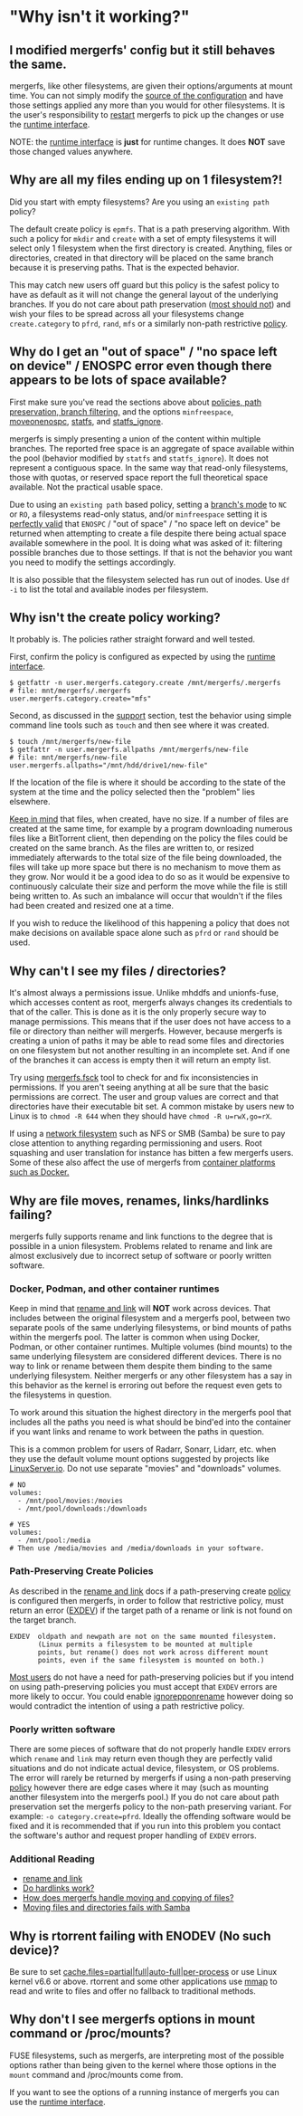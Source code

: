 # "Why isn't it working?"

## I modified mergerfs' config but it still behaves the same.

mergerfs, like other filesystems, are given their options/arguments at
mount time. You can not simply modify the [source of the
configuration](../quickstart.md#usage) and have those settings applied
any more than you would for other filesystems. It is the user's
responsibility to [restart](../setup/upgrade.md) mergerfs to pick up
the changes or use the [runtime interface](../runtime_interfaces.md).

NOTE: the [runtime interface](../runtime_interfaces.md) is **just**
for runtime changes. It does **NOT** save those changed values
anywhere.


## Why are all my files ending up on 1 filesystem?!

Did you start with empty filesystems? Are you using an `existing path`
policy?

The default create policy is `epmfs`. That is a path preserving
algorithm. With such a policy for `mkdir` and `create` with a set of
empty filesystems it will select only 1 filesystem when the first
directory is created. Anything, files or directories, created in that
directory will be placed on the same branch because it is preserving
paths. That is the expected behavior.

This may catch new users off guard but this policy is the safest
policy to have as default as it will not change the general layout of
the underlying branches. If you do not care about path preservation
([most should
not](configuration_and_policies.md#how-can-i-ensure-files-are-collocated-on-the-same-branch))
and wish your files to be spread across all your filesystems change
`create.category` to `pfrd`, `rand`, `mfs` or a similarly non-path
restrictive [policy](../config/functions_categories_policies.md).


## Why do I get an "out of space" / "no space left on device" / ENOSPC error even though there appears to be lots of space available?

First make sure you've read the sections above about [policies, path
preservation, branch
filtering,](../config/functions_categories_policies.md) and the
options `minfreespace`, [moveonenospc](../config/moveonenospc.md),
[statfs](../config/statfs.md), and
[statfs_ignore](../config/statfs.md#statfs_ignore).

mergerfs is simply presenting a union of the content within multiple
branches. The reported free space is an aggregate of space available
within the pool (behavior modified by `statfs` and
`statfs_ignore`). It does not represent a contiguous space. In the
same way that read-only filesystems, those with quotas, or reserved
space report the full theoretical space available. Not the practical
usable space.

Due to using an `existing path` based policy, setting a [branch's
mode](../config/branches.md#branch-mode) to `NC` or `RO`, a
filesystems read-only status, and/or `minfreespace` setting it is
[perfectly
valid](../config/functions_categories_policies.md#filtering) that
`ENOSPC` / "out of space" / "no space left on device" be returned when
attempting to create a file despite there being actual space available
somewhere in the pool. It is doing what was asked of it: filtering
possible branches due to those settings. If that is not the behavior
you want you need to modify the settings accordingly.

It is also possible that the filesystem selected has run out of
inodes. Use `df -i` to list the total and available inodes per
filesystem.


## Why isn't the create policy working?

It probably is. The policies rather straight forward and well tested.

First, confirm the policy is configured as expected by using the
[runtime interface](../runtime_interfaces.md).

```shell
$ getfattr -n user.mergerfs.category.create /mnt/mergerfs/.mergerfs
# file: mnt/mergerfs/.mergerfs
user.mergerfs.category.create="mfs"
```

Second, as discussed in the [support](../support.md) section, test the
behavior using simple command line tools such as `touch` and then see
where it was created.


```shell
$ touch /mnt/mergerfs/new-file
$ getfattr -n user.mergerfs.allpaths /mnt/mergerfs/new-file
# file: mnt/mergerfs/new-file
user.mergerfs.allpaths="/mnt/hdd/drive1/new-file"
```

If the location of the file is where it should be according to the
state of the system at the time and the policy selected then the
"problem" lies elsewhere.

[Keep in
mind](technical_behavior_and_limitations.md/#how-does-mergerfs-handle-moving-and-copying-of-files)
that files, when created, have no size. If a number of files are
created at the same time, for example by a program downloading
numerous files like a BitTorrent client, then depending on the policy
the files could be created on the same branch. As the files are
written to, or resized immediately afterwards to the total size of the
file being downloaded, the files will take up more space but there is
no mechanism to move them as they grow. Nor would it be a good idea to
do so as it would be expensive to continuously calculate their size
and perform the move while the file is still being written to. As such
an imbalance will occur that wouldn't if the files had been created
and resized one at a time.

If you wish to reduce the likelihood of this happening a policy that
does not make decisions on available space alone such as `pfrd` or
`rand` should be used.


## Why can't I see my files / directories?

It's almost always a permissions issue. Unlike mhddfs and
unionfs-fuse, which accesses content as root, mergerfs always changes
its credentials to that of the caller. This is done as it is the only
properly secure way to manage permissions. This means that if the user
does not have access to a file or directory than neither will
mergerfs. However, because mergerfs is creating a union of paths it
may be able to read some files and directories on one filesystem but
not another resulting in an incomplete set. And if one of the branches
it can access is empty then it will return an empty list.

Try using [mergerfs.fsck](https://github.com/trapexit/mergerfs-tools)
tool to check for and fix inconsistencies in permissions. If you
aren't seeing anything at all be sure that the basic permissions are
correct. The user and group values are correct and that directories
have their executable bit set. A common mistake by users new to Linux
is to `chmod -R 644` when they should have `chmod -R u=rwX,go=rX`.

If using a [network filesystem](../remote_filesystems.md) such as NFS
or SMB (Samba) be sure to pay close attention to anything regarding
permissioning and users. Root squashing and user translation for
instance has bitten a few mergerfs users. Some of these also affect
the use of mergerfs from [container platforms such as
Docker.](compatibility_and_integration.md)


## Why are file moves, renames, links/hardlinks failing?

mergerfs fully supports rename and link functions to the degree that
is possible in a union filesystem. Problems related to rename and link
are almost exclusively due to incorrect setup of software or poorly
written software.


### Docker, Podman, and other container runtimes

Keep in mind that [rename and link](../config/rename_and_link.md) will
**NOT** work across devices. That includes between the original
filesystem and a mergerfs pool, between two separate pools of the same
underlying filesystems, or bind mounts of paths within the mergerfs
pool. The latter is common when using Docker, Podman, or other
container runtimes. Multiple volumes (bind mounts) to the same
underlying filesystem are considered different devices. There is no
way to link or rename between them despite them binding to the same
underlying filesystem. Neither mergerfs or any other filesystem has a
say in this behavior as the kernel is erroring out before the request
even gets to the filesystems in question.

To work around this situation the highest directory in the mergerfs
pool that includes all the paths you need is what should be bind'ed
into the container if you want links and rename to work between the
paths in question.

This is a common problem for users of Radarr, Sonarr, Lidarr,
etc. when they use the default volume mount options suggested by
projects like
[LinuxServer.io](https://docs.linuxserver.io/images/docker-radarr/?h=radarr#docker-compose-recommended-click-here-for-more-info). Do
not use separate "movies" and "downloads" volumes.

```
# NO
volumes:
  - /mnt/pool/movies:/movies
  - /mnt/pool/downloads:/downloads

# YES
volumes:
  - /mnt/pool:/media
# Then use /media/movies and /media/downloads in your software.
```


### Path-Preserving Create Policies

As described in the [rename and link](../config/rename_and_link.md)
docs if a path-preserving create
[policy](../config/functions_categories_policies.md) is configured
then mergerfs, in order to follow that restrictive policy, must return
an error
([EXDEV](https://man7.org/linux/man-pages/man2/rename.2.html)) if the
target path of a rename or link is not found on the target branch.

```
EXDEV  oldpath and newpath are not on the same mounted filesystem.
       (Linux permits a filesystem to be mounted at multiple
       points, but rename() does not work across different mount
       points, even if the same filesystem is mounted on both.)
```

[Most
users](configuration_and_policies.md#how-can-i-ensure-files-are-collocated-on-the-same-branch)
do not have a need for path-preserving policies but if you intend on
using path-preserving policies you must accept that `EXDEV` errors are
more likely to occur. You could enable
[ignorepponrename](../config/options.md) however doing so would
contradict the intention of using a path restrictive policy.


### Poorly written software

There are some pieces of software that do not properly handle `EXDEV`
errors which `rename` and `link` may return even though they are
perfectly valid situations and do not indicate actual device,
filesystem, or OS problems. The error will rarely be returned by
mergerfs if using a non-path preserving
[policy](../config/functions_categories_policies.md) however there are
edge cases where it may (such as mounting another filesystem into the
mergerfs pool.) If you do not care about path preservation set the
mergerfs policy to the non-path preserving variant. For example: `-o
category.create=pfrd`. Ideally the offending software would be fixed
and it is recommended that if you run into this problem you contact
the software's author and request proper handling of `EXDEV` errors.


### Additional Reading

* [rename and link](../config/rename_and_link.md)
* [Do hardlinks work?](technical_behavior_and_limitations.md#do-hardlinks-work)
* [How does mergerfs handle moving and copying of files?](technical_behavior_and_limitations.md#how-does-mergerfs-handle-moving-and-copying-of-files)
* [Moving files and directories fails with Samba](../known_issues_bugs.md#moving-files-and-directories-fails-with-samba)


## Why is rtorrent failing with ENODEV (No such device)?

Be sure to set
[cache.files=partial|full|auto-full|per-process](../config/cache.md)
or use Linux kernel v6.6 or above. rtorrent and some other
applications use [mmap](http://linux.die.net/man/2/mmap) to read and
write to files and offer no fallback to traditional methods.


## Why don't I see mergerfs options in mount command or /proc/mounts?

FUSE filesystems, such as mergerfs, are interpreting most of the
possible options rather than being given to the kernel where those
options in the `mount` command and /proc/mounts come from.

If you want to see the options of a running instance of mergerfs you
can use the [runtime interface](../runtime_interfaces.md).
